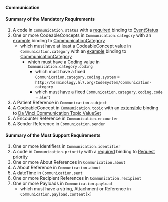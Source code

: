 **Communication**

#### Summary of the Mandatory Requirements
1.  A  code  in `Communication.status`
with a [required](http://hl7.org/fhir/R4/terminologies.html#required)
 binding to [EventStatus](http://hl7.org/fhir/ValueSet/event-status|4.0.0)
1. One or more  CodeableConcepts  in `Communication.category`
with an [example](http://hl7.org/fhir/R4/terminologies.html#example)
 binding to [CommunicationCategory](http://hl7.org/fhir/ValueSet/communication-category)
   - which must have at least  a  CodeableConcept value  in `Communication.category`
with an [example](http://hl7.org/fhir/R4/terminologies.html#example)
 binding to [CommunicationCategory](http://hl7.org/fhir/ValueSet/communication-category)
      - which must have a  Coding value  in `Communication.category.coding`
         - which must have a fixed `Communication.category.coding.system` = `http://terminology.hl7.org/CodeSystem/communication-category`
         - which must have a fixed `Communication.category.coding.code` = `alert`
1.  A Patient Reference  in `Communication.subject`
1.  A  CodeableConcept  in `Communication.topic`
with an [extensible](http://hl7.org/fhir/R4/terminologies.html#extensible)
 binding to [Da Vinci Communication Topic ValueSet](ValueSet-notification-event.html)
1.  A Encounter Reference  in `Communication.encounter`
1.  A Sender Reference  in `Communication.sender`

#### Summary of the Must Support Requirements
1. One or more  Identifiers  in `Communication.identifier`
1.  A  code  in `Communication.priority`
with a [required](http://hl7.org/fhir/R4/terminologies.html#required)
 binding to [Request priority](http://hl7.org/fhir/ValueSet/request-priority|4.0.0)
1. One or more About References  in `Communication.about`
1.  A About Reference  in `Communication.about`
1.  A  dateTime  in `Communication.sent`
1. One or more Recipient References  in `Communication.recipient`
1. One or more  Payloads  in `Communication.payload`
   - which must have a  string, Attachment or Reference in `Communication.payload.content[x]`
